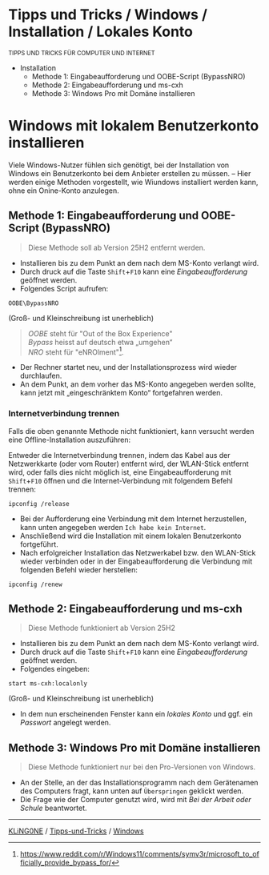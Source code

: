 # Tipps und Tricks / Windows / Installation / Lokales Konto
<small>TIPPS UND TRICKS FÜR COMPUTER UND INTERNET</small>

* Installation
  * Methode 1: Eingabeaufforderung und OOBE-Script (BypassNRO)
  * Methode 2: Eingabeaufforderung und ms-cxh
  * Methode 3: Windows Pro mit Domäne installieren

# Windows mit lokalem Benutzerkonto installieren

Viele Windows-Nutzer fühlen sich genötigt, bei der Installation von Windows ein Benutzerkonto bei dem Anbieter erstellen zu müssen. – Hier werden einige Methoden vorgestellt, wie Wiundows installiert werden kann, ohne ein Onine-Konto anzulegen.

## Methode 1: Eingabeaufforderung und OOBE-Script (BypassNRO)

> Diese Methode soll ab Version 25H2 entfernt werden.

* Installieren bis zu dem Punkt an dem nach dem MS-Konto verlangt wird.
* Durch druck auf die Taste ``Shift``+``F10`` kann eine *Eingabeaufforderung* geöffnet werden.
* Folgendes Script aufrufen:

```
OOBE\BypassNRO
```
(Groß- und Kleinschreibung ist unerheblich)

> *OOBE* steht für "Out of the Box Experience"\
> *Bypass* heisst auf deutsch etwa „umgehen“\
> *NRO* steht für "eNROlment"[^1].

[^1]: https://www.reddit.com/r/Windows11/comments/symv3r/microsoft_to_officially_provide_bypass_for/

* Der Rechner startet neu, und der Installationsprozess wird wieder durchlaufen.
* An dem Punkt, an dem vorher das MS-Konto angegeben werden sollte, kann jetzt mit „eingeschränktem Konto“ fortgefahren werden.

### Internetverbindung trennen

Falls die oben genannte Methode nicht funktioniert, kann versucht werden eine Offline-Installation auszuführen:

Entweder die Internetverbindung trennen, indem das Kabel aus der Netzwerkkarte (oder vom Router) entfernt wird, der WLAN-Stick entfernt wird, oder falls dies nicht möglich ist, eine Eingabeaufforderung mit ``Shift``+``F10`` öffnen und die Internet-Verbindung mit folgendem Befehl trennen:

```
ipconfig /release
```

* Bei der Aufforderung eine Verbindung mit dem Internet herzustellen, kann unten angegeben werden ``Ich habe kein Internet``.
* Anschließend wird die Installation mit einem lokalen Benutzerkonto fortgeführt.
* Nach erfolgreicher Installation das Netzwerkabel bzw. den WLAN-Stick wieder verbinden oder in der Eingabeaufforderung die Verbindung mit folgenden Befehl wieder herstellen:

```
ipconfig /renew
```

## Methode 2: Eingabeaufforderung und ms-cxh

> Diese Methode funktioniert ab Version 25H2

* Installieren bis zu dem Punkt an dem nach dem MS-Konto verlangt wird.
* Durch druck auf die Taste ``Shift``+``F10`` kann eine *Eingabeaufforderung* geöffnet werden.
* Folgendes eingeben:

```
start ms-cxh:localonly
```
(Groß- und Kleinschreibung ist unerheblich)

* In dem nun erscheinenden Fenster kann ein *lokales Konto* und ggf. ein *Passwort* angelegt werden.

## Methode 3: Windows Pro mit Domäne installieren

> Diese Methode funktioniert nur bei den Pro-Versionen von Windows.

* An der Stelle, an der das Installationsprogramm nach dem Gerätenamen des Computers fragt, kann unten auf ``Überspringen`` geklickt werden.
* Die Frage wie der Computer genutzt wird, wird mit *Bei der Arbeit oder Schule* beantwortet.

---

[KLiNG0NE](https://github.com/KLiNG0NE/) / [Tipps-und-Tricks](https://github.com/KLiNG0NE/Tipps-und-Tricks) / [Windows](README.md)
